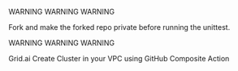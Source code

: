 WARNING WARNING WARNING

Fork and make the forked repo private before running the unittest.

WARNING WARNING WARNING

Grid.ai Create Cluster in your VPC using GitHub Composite Action
